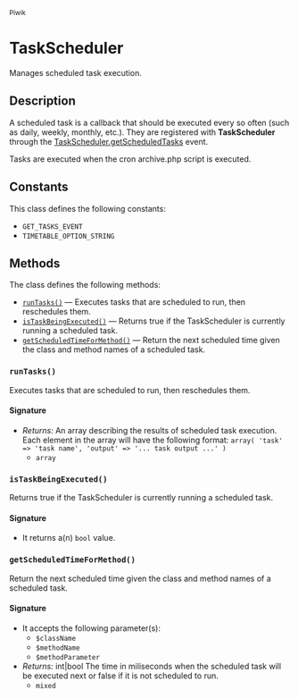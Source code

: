 <small>Piwik</small>

TaskScheduler
=============

Manages scheduled task execution.

Description
-----------

A scheduled task is a callback that should be executed every so often (such as daily,
weekly, monthly, etc.). They are registered with **TaskScheduler** through the
[TaskScheduler.getScheduledTasks](#) event.

Tasks are executed when the cron archive.php script is executed.


Constants
---------

This class defines the following constants:

- `GET_TASKS_EVENT`
- `TIMETABLE_OPTION_STRING`

Methods
-------

The class defines the following methods:

- [`runTasks()`](#runtasks) &mdash; Executes tasks that are scheduled to run, then reschedules them.
- [`isTaskBeingExecuted()`](#istaskbeingexecuted) &mdash; Returns true if the TaskScheduler is currently running a scheduled task.
- [`getScheduledTimeForMethod()`](#getscheduledtimeformethod) &mdash; Return the next scheduled time given the class and method names of a scheduled task.

<a name="runtasks" id="runtasks"></a>
### `runTasks()`

Executes tasks that are scheduled to run, then reschedules them.

#### Signature

- _Returns:_ An array describing the results of scheduled task execution. Each element in the array will have the following format: ``` array( 'task' => 'task name', 'output' => '... task output ...' ) ```
    - `array`

<a name="istaskbeingexecuted" id="istaskbeingexecuted"></a>
### `isTaskBeingExecuted()`

Returns true if the TaskScheduler is currently running a scheduled task.

#### Signature

- It returns a(n) `bool` value.

<a name="getscheduledtimeformethod" id="getscheduledtimeformethod"></a>
### `getScheduledTimeForMethod()`

Return the next scheduled time given the class and method names of a scheduled task.

#### Signature

- It accepts the following parameter(s):
    - `$className`
    - `$methodName`
    - `$methodParameter`
- _Returns:_ int|bool The time in miliseconds when the scheduled task will be executed next or false if it is not scheduled to run.
    - `mixed`

